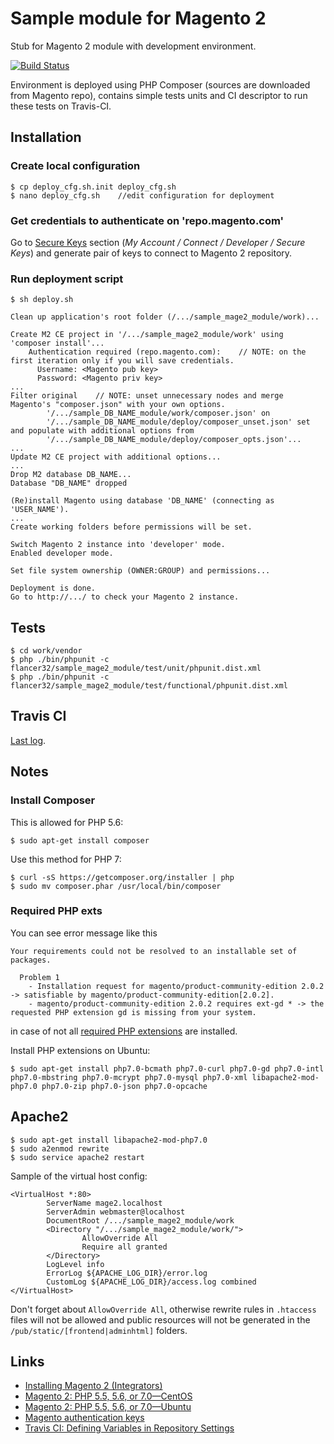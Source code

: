 # Sample module for Magento 2

Stub for Magento 2 module with development environment.

[![Build Status](https://travis-ci.org/flancer32/sample_mage2_module.svg)](https://travis-ci.org/flancer32/sample_mage2_module/)

Environment is deployed using PHP Composer (sources are downloaded from Magento repo), contains simple tests units and CI descriptor to run these tests on Travis-CI.


## Installation

### Create local configuration

    $ cp deploy_cfg.sh.init deploy_cfg.sh
    $ nano deploy_cfg.sh    //edit configuration for deployment

### Get credentials to authenticate on 'repo.magento.com'

Go to [Secure Keys](https://www.magentocommerce.com/magento-connect/customerdata/secureKeys/list/) section (_My Account / Connect / Developer / Secure Keys_) and generate pair of keys to connect to Magento 2 repository.

### Run deployment script

    $ sh deploy.sh

	Clean up application's root folder (/.../sample_mage2_module/work)...

	Create M2 CE project in '/.../sample_mage2_module/work' using 'composer install'...
		Authentication required (repo.magento.com):    // NOTE: on the first iteration only if you will save credentials.
		  Username: <Magento pub key>
		  Password: <Magento priv key>
	...
	Filter original    // NOTE: unset unnecessary nodes and merge Magento's "composer.json" with your own options.
			'/.../sample_DB_NAME_module/work/composer.json' on
			'/.../sample_DB_NAME_module/deploy/composer_unset.json' set and populate with additional options from
			'/.../sample_DB_NAME_module/deploy/composer_opts.json'...
	...
	Update M2 CE project with additional options...
	...
	Drop M2 database DB_NAME...
	Database "DB_NAME" dropped

	(Re)install Magento using database 'DB_NAME' (connecting as 'USER_NAME').
	...
	Create working folders before permissions will be set.

	Switch Magento 2 instance into 'developer' mode.
	Enabled developer mode.

	Set file system ownership (OWNER:GROUP) and permissions...

	Deployment is done.
	Go to http://.../ to check your Magento 2 instance.



## Tests

    $ cd work/vendor
    $ php ./bin/phpunit -c flancer32/sample_mage2_module/test/unit/phpunit.dist.xml
    $ php ./bin/phpunit -c flancer32/sample_mage2_module/test/functional/phpunit.dist.xml

## Travis CI

[Last log](https://travis-ci.org/flancer32/sample_mage2_module/).


## Notes

### Install Composer

This is allowed for PHP 5.6:

    $ sudo apt-get install composer

Use this method for PHP 7:

    $ curl -sS https://getcomposer.org/installer | php
    $ sudo mv composer.phar /usr/local/bin/composer

### Required PHP exts

You can see error message like this

    Your requirements could not be resolved to an installable set of packages.

      Problem 1
        - Installation request for magento/product-community-edition 2.0.2 -> satisfiable by magento/product-community-edition[2.0.2].
        - magento/product-community-edition 2.0.2 requires ext-gd * -> the requested PHP extension gd is missing from your system.

in case of not all [required PHP extensions](http://devdocs.magento.com/guides/v2.0/install-gde/system-requirements.html) are installed.

Install PHP extensions on Ubuntu:

    $ sudo apt-get install php7.0-bcmath php7.0-curl php7.0-gd php7.0-intl php7.0-mbstring php7.0-mcrypt php7.0-mysql php7.0-xml libapache2-mod-php7.0 php7.0-zip php7.0-json php7.0-opcache


## Apache2

    $ sudo apt-get install libapache2-mod-php7.0
    $ sudo a2enmod rewrite
    $ sudo service apache2 restart

Sample of the virtual host config:

    <VirtualHost *:80>
            ServerName mage2.localhost
            ServerAdmin webmaster@localhost
            DocumentRoot /.../sample_mage2_module/work
            <Directory "/.../sample_mage2_module/work/">
                    AllowOverride All
                    Require all granted
            </Directory>
            LogLevel info
            ErrorLog ${APACHE_LOG_DIR}/error.log
            CustomLog ${APACHE_LOG_DIR}/access.log combined
    </VirtualHost>

Don't forget about `AllowOverride All`, otherwise rewrite rules in `.htaccess` files will not be allowed and public resources will not be generated in the `/pub/static/[frontend|adminhtml]` folders.

## Links

* [Installing Magento 2 (Integrators)](http://devdocs.magento.com/guides/v2.0/install-gde/prereq/integrator_install.html)
* [Magento 2: PHP 5.5, 5.6, or 7.0—CentOS](http://devdocs.magento.com/guides/v2.0/install-gde/prereq/php-centos.html)
* [Magento 2: PHP 5.5, 5.6, or 7.0—Ubuntu](http://devdocs.magento.com/guides/v2.0/install-gde/prereq/php-ubuntu.html)
* [Magento authentication keys](http://devdocs.magento.com/guides/v2.0/install-gde/prereq/connect-auth.html)
* [Travis CI: Defining Variables in Repository Settings](https://docs.travis-ci.com/user/environment-variables/#Defining-Variables-in-Repository-Settings)


